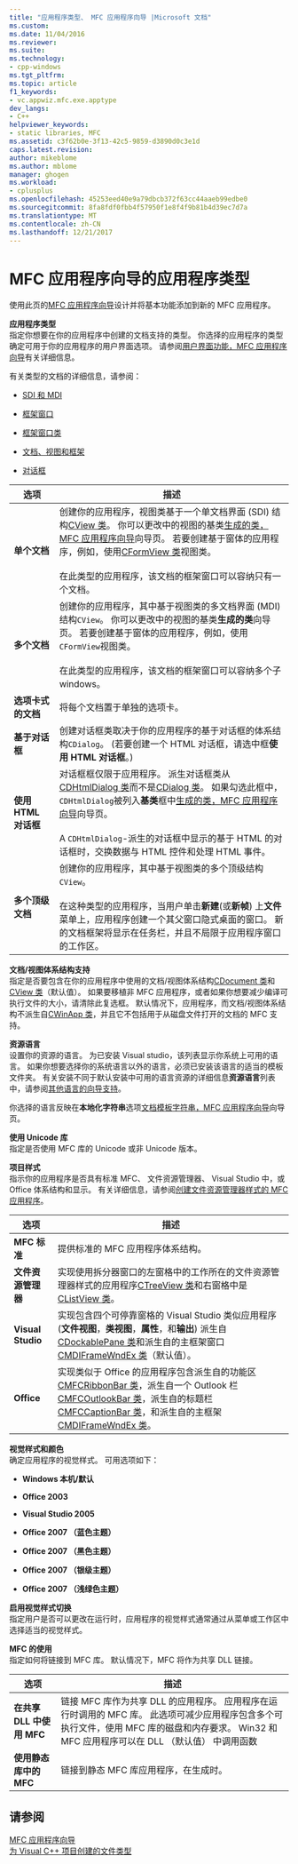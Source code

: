 ```yaml
---
title: "应用程序类型、 MFC 应用程序向导 |Microsoft 文档"
ms.custom: 
ms.date: 11/04/2016
ms.reviewer: 
ms.suite: 
ms.technology:
- cpp-windows
ms.tgt_pltfrm: 
ms.topic: article
f1_keywords:
- vc.appwiz.mfc.exe.apptype
dev_langs:
- C++
helpviewer_keywords:
- static libraries, MFC
ms.assetid: c3f62b0e-3f13-42c5-9859-d3890d0c3e1d
caps.latest.revision: 
author: mikeblome
ms.author: mblome
manager: ghogen
ms.workload:
- cplusplus
ms.openlocfilehash: 45253eed40e9a79dbcb372f63cc44aaeb99edbe0
ms.sourcegitcommit: 8fa8fdf0fbb4f57950f1e8f4f9b81b4d39ec7d7a
ms.translationtype: MT
ms.contentlocale: zh-CN
ms.lasthandoff: 12/21/2017
---
```

# <a name="application-type-mfc-application-wizard"></a>MFC 应用程序向导的应用程序类型
使用此页的[MFC 应用程序向导](../../mfc/reference/mfc-application-wizard.md)设计并将基本功能添加到新的 MFC 应用程序。  
  
 **应用程序类型**  
 指定你想要在你的应用程序中创建的文档支持的类型。 你选择的应用程序的类型确定可用于你的应用程序的用户界面选项。 请参阅[用户界面功能，MFC 应用程序向导](../../mfc/reference/user-interface-features-mfc-application-wizard.md)有关详细信息。  
  
 有关类型的文档的详细信息，请参阅：  
  
-   [SDI 和 MDI](../../mfc/sdi-and-mdi.md)  
  
-   [框架窗口](../../mfc/frame-windows.md)  
  
-   [框架窗口类](../../mfc/frame-window-classes.md)  
  
-   [文档、视图和框架](../../mfc/documents-views-and-the-framework.md)  
  
-   [对话框](../../mfc/dialog-boxes.md)  
  
|选项|描述|  
|------------|-----------------|  
|**单个文档**|创建你的应用程序，视图类基于一个单文档界面 (SDI) 结构[CView 类](../../mfc/reference/cview-class.md)。 你可以更改中的视图的基类[生成的类，MFC 应用程序向导](../../mfc/reference/generated-classes-mfc-application-wizard.md)向导页。 若要创建基于窗体的应用程序，例如，使用[CFormView 类](../../mfc/reference/cformview-class.md)视图类。<br /><br /> 在此类型的应用程序，该文档的框架窗口可以容纳只有一个文档。|  
|**多个文档**|创建你的应用程序，其中基于视图类的多文档界面 (MDI) 结构`CView`。 你可以更改中的视图的基类**生成的类**向导页。 若要创建基于窗体的应用程序，例如，使用`CFormView`视图类。<br /><br /> 在此类型的应用程序，该文档的框架窗口可以容纳多个子 windows。|  
|**选项卡式的文档**|将每个文档置于单独的选项卡。|  
|**基于对话框**|创建对话框类取决于你的应用程序的基于对话框的体系结构`CDialog`。 (若要创建一个 HTML 对话框，请选中框**使用 HTML 对话框**。)|  
|**使用 HTML 对话框**|对话框框仅限于应用程序。 派生对话框类从[CDHtmlDialog 类](../../mfc/reference/cdhtmldialog-class.md)而不是[CDialog 类](../../mfc/reference/cdialog-class.md)。 如果勾选此框中，`CDHtmlDialog`被列入**基类**框中[生成的类，MFC 应用程序向导](../../mfc/reference/generated-classes-mfc-application-wizard.md)向导页。<br /><br /> A `CDHtmlDialog`-派生的对话框中显示的基于 HTML 的对话框时，交换数据与 HTML 控件和处理 HTML 事件。|  
|**多个顶级文档**|创建你的应用程序，其中基于视图类的多个顶级结构`CView`。<br /><br /> 在这种类型的应用程序，当用户单击**新建**(或**新帧**) 上**文件**菜单上，应用程序创建一个其父窗口隐式桌面的窗口。 新的文档框架将显示在任务栏，并且不局限于应用程序窗口的工作区。|  
  
 **文档/视图体系结构支持**  
 指定是否要包含在你的应用程序中使用的文档/视图体系结构[CDocument 类](../../mfc/reference/cdocument-class.md)和[CView 类](../../mfc/reference/cview-class.md)（默认值）。 如果要移植非 MFC 应用程序，或者如果你想要减少编译可执行文件的大小，请清除此复选框。 默认情况下，应用程序，而文档/视图体系结构不派生自[CWinApp 类](../../mfc/reference/cwinapp-class.md)，并且它不包括用于从磁盘文件打开的文档的 MFC 支持。  
  
 **资源语言**  
 设置你的资源的语言。 为已安装 Visual studio，该列表显示你系统上可用的语言。 如果你想要选择你的系统语言以外的语言，必须已安装该语言的适当的模板文件夹。 有关安装不同于默认安装中可用的语言资源的详细信息**资源语言**列表中，请参阅[其他语言的向导支持](../../ide/wizard-support-for-other-languages.md)。  
  
 你选择的语言反映在**本地化字符串**选项[文档模板字符串，MFC 应用程序向导](../../mfc/reference/document-template-strings-mfc-application-wizard.md)向导页。  
  
 **使用 Unicode 库**  
 指定是否使用 MFC 库的 Unicode 或非 Unicode 版本。  
  
 **项目样式**  
 指示你的应用程序是否具有标准 MFC、 文件资源管理器、 Visual Studio 中，或 Office 体系结构和显示。 有关详细信息，请参阅[创建文件资源管理器样式的 MFC 应用程序](../../mfc/reference/creating-a-file-explorer-style-mfc-application.md)。  
  
|选项|描述|  
|------------|-----------------|  
|**MFC 标准**|提供标准的 MFC 应用程序体系结构。|  
|**文件资源管理器**|实现使用拆分器窗口的左窗格中的工作所在的文件资源管理器样式的应用程序[CTreeView 类](../../mfc/reference/ctreeview-class.md)和右窗格中是[CListView 类](../../mfc/reference/clistview-class.md)。|  
|**Visual Studio**|实现包含四个可停靠窗格的 Visual Studio 类似应用程序 (**文件视图**，**类视图**，**属性**，和**输出**) 派生自[CDockablePane 类](../../mfc/reference/cdockablepane-class.md)和派生自的主框架窗口[CMDIFrameWndEx 类](../../mfc/reference/cmdiframewndex-class.md)（默认值）。|  
|**Office**|实现类似于 Office 的应用程序包含派生自的功能区[CMFCRibbonBar 类](../../mfc/reference/cmfcribbonbar-class.md)，派生自一个 Outlook 栏[CMFCOutlookBar 类](../../mfc/reference/cmfcoutlookbar-class.md)，派生自的标题栏[CMFCCaptionBar 类](../../mfc/reference/cmfccaptionbar-class.md)，和派生自的主框架[CMDIFrameWndEx 类](../../mfc/reference/cmdiframewndex-class.md)。|  
  
 **视觉样式和颜色**  
 确定应用程序的视觉样式。 可用选项如下：  
  
-   **Windows 本机/默认**  
  
-   **Office 2003**  
  
-   **Visual Studio 2005**  
  
-   **Office 2007 （蓝色主题）**  
  
-   **Office 2007 （黑色主题）**  
  
-   **Office 2007 （银级主题）**  
  
-   **Office 2007 （浅绿色主题）**  
  
 **启用视觉样式切换**  
 指定用户是否可以更改在运行时，应用程序的视觉样式通常通过从菜单或工作区中选择适当的视觉样式。  
  
 **MFC 的使用**  
 指定如何将链接到 MFC 库。 默认情况下，MFC 将作为共享 DLL 链接。  
  
|选项|描述|  
|------------|-----------------|  
|**在共享 DLL 中使用 MFC**|链接 MFC 库作为共享 DLL 的应用程序。 应用程序在运行时调用的 MFC 库。 此选项可减少应用程序包含多个可执行文件，使用 MFC 库的磁盘和内存要求。 Win32 和 MFC 应用程序可以在 DLL （默认值） 中调用函数|  
|**使用静态库中的 MFC**|链接到静态 MFC 库应用程序，在生成时。|  
  
## <a name="see-also"></a>请参阅  
 [MFC 应用程序向导](../../mfc/reference/mfc-application-wizard.md)   
 [为 Visual C++ 项目创建的文件类型](../../ide/file-types-created-for-visual-cpp-projects.md)

